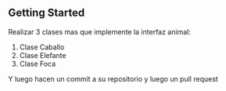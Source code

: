 ## Getting Started

Realizar 3 clases mas que implemente la interfaz animal:
1. Clase Caballo
2. Clase Elefante
3. Clase Foca

Y luego hacen un commit a su repositorio y luego un pull request

